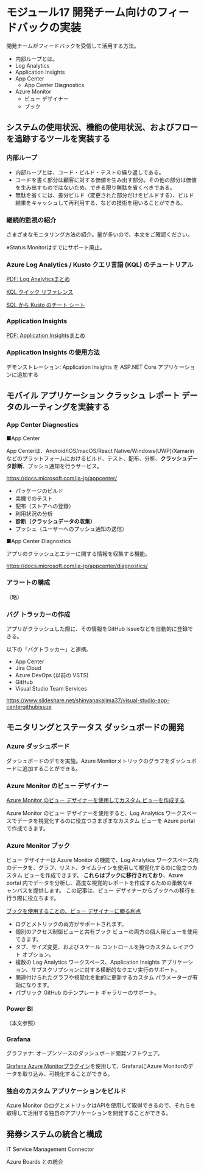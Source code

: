 # モジュール17 開発チーム向けのフィードバックの実装

開発チームがフィードバックを受信して活用する方法。

- 内部ループとは。
- Log Analytics
- Application Insights
- App Center
  - App Center Diagnostics
- Azure Monitor
  - ビュー デザイナー
  - ブック

## システムの使用状況、機能の使用状況、およびフローを追跡するツールを実装する

### 内部ループ

- 内部ループとは、コード・ビルド・テストの繰り返しである。
- コードを書く部分は顧客に対する価値を生み出す部分。その他の部分は価値を生み出すものではないため、できる限り無駄を省くべきである。
- 無駄を省くには、差分ビルド（変更された部分だけをビルドする）、ビルド結果をキャッシュして再利用する、などの技術を用いることができる。

### 継続的監視の紹介

さまざまなモニタリング方法の紹介。量が多いので、本文をご確認ください。

※Status Monitorはすでにサポート廃止。

### Azure Log Analytics / Kusto クエリ言語 (KQL) のチュートリアル

[PDF: Log Analyticsまとめ](../AZ-104/pdf/mod11/Log%20Analytics.pdf)


[KQL クイック リファレンス](https://docs.microsoft.com/ja-jp/azure/data-explorer/kql-quick-reference)

[SQL から Kusto のチート シート](https://docs.microsoft.com/ja-jp/azure/data-explorer/kusto/query/sqlcheatsheet)

### Application Insights

[PDF: Application Insightsまとめ](../az-204/pdf/mod12/Application%20Insightsの主な機能.pdf)

### Application Insights の使用方法

デモンストレーション: Application Insights を ASP.NET Core アプリケーションに追加する

## モバイル アプリケーション クラッシュ レポート データのルーティングを実装する

### App Center Diagnostics

■App Center

App Centerは、Android/iOS/macOS/React Native/Windows(UWP)/Xamarinなどのプラットフォームにおけるビルド、テスト、配布、分析、**クラッシュデータ診断**、プッシュ通知を行うサービス。

https://docs.microsoft.com/ja-jp/appcenter/

- パッケージのビルド
- 実機でのテスト
- 配布（ストアへの登録）
- 利用状況の分析
- **診断（クラッシュデータの収集）**
- プッシュ（ユーザーへのプッシュ通知の送信）

■App Center Diagnostics

アプリのクラッシュとエラーに関する情報を収集する機能。

https://docs.microsoft.com/ja-jp/appcenter/diagnostics/


### アラートの構成

（略）

### バグ トラッカーの作成

アプリがクラッシュした際に、その情報をGitHub Issueなどを自動的に登録できる。

以下の「バグトラッカー」と連携。

- App Center
- Jira Cloud
- Azure DevOps (以前の VSTS)
- GitHub 
- Visual Studio Team Services

https://www.slideshare.net/shinyanakajima37/visual-studio-app-centergithubissue

## モニタリングとステータス ダッシュボードの開発

### Azure ダッシュボード

ダッシュボードのデモを実施。Azure Monitorメトリックのグラフをダッシュボードに追加することができる。

### Azure Monitor のビュー デザイナー

[Azure Monitor のビュー デザイナーを使用してカスタム ビューを作成する](https://docs.microsoft.com/ja-jp/azure/azure-monitor/visualize/view-designer)

Azure Monitor のビュー デザイナーを使用すると、Log Analytics ワークスペースでデータを視覚化するのに役立つさまざまなカスタム ビューを Azure portal で作成できます。

### Azure Monitor ブック

ビュー デザイナーは Azure Monitor の機能で、Log Analytics ワークスペース内のデータを、グラフ、リスト、タイムラインを使用して視覚化するのに役立つカスタム ビューを作成できます。 **これらはブックに移行されており**、Azure portal 内でデータを分析し、高度な視覚的レポートを作成するための柔軟なキャンバスを提供します。 この記事は、ビュー デザイナーからブックへの移行を行う際に役立ちます。

[ブックを使用することの、ビュー デザイナーに勝る利点](https://docs.microsoft.com/ja-jp/azure/azure-monitor/visualize/view-designer-conversion-overview#advantages-of-using-workbooks-over-view-designer)

- ログとメトリックの両方がサポートされます。
- 個別のアクセス制御ビューと共有ブック ビューの両方の個人用ビューを使用できます。
- タブ、サイズ変更、およびスケール コントロールを持つカスタム レイアウト オプション。
- 複数の Log Analytics ワークスペース、Application Insights アプリケーション、サブスクリプションに対する横断的なクエリ実行のサポート。
- 関連付けられたグラフや視覚化を動的に更新するカスタム パラメーターが有効になります。
- パブリック GitHub のテンプレート ギャラリーのサポート。

### Power BI

（本文参照）

### Grafana

グラファナ: オープンソースのダッシュボード開発ソフトウェア。

[Grafana Azure Monitorプラグイン](https://grafana.com/grafana/plugins/grafana-azure-monitor-datasource/)を使用して、GrafanaにAzure Monitorのデータを取り込み、可視化することができる。

### 独自のカスタム アプリケーションをビルド

Azure Monitor のログとメトリックはAPIを使用して取得できるので、それらを取得して活用する独自のアプリケーションを開発することができる。

## 発券システムの統合と構成

IT Service Management Connector

Azure Boards との統合